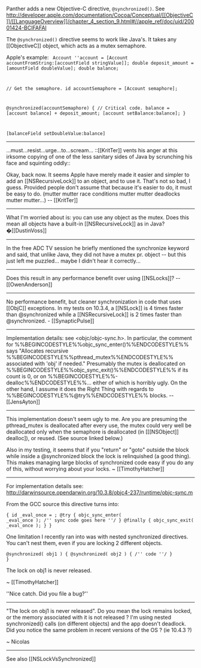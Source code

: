 

Panther adds a new Objective-C directive, <code>@synchronized()</code>. See http://developer.apple.com/documentation/Cocoa/Conceptual/[[ObjectiveC]]/[[LanguageOverview]]/chapter_4_section_9.html#//apple_ref/doc/uid/20001424-BCIFAFAI

The <code>@synchronized()</code> directive seems to work like Java's. It takes any [[ObjectiveC]] object, which acts as a mutex semaphore.

Apple's example:
<code>
Account ''account = [Account accountFromString:[accountField stringValue]];
double deposit_amount = [amountField doubleValue];
double balance;

// Get the semaphore.
id accountSemaphore = [Account semaphore];

@synchronized(accountSemaphore) {
    // Critical code.
    balance = [account balance] + deposit_amount;
    [account setBalance:balance];
}

[balanceField setDoubleValue:balance]
</code>

----

...must...resist...urge...to...scream... ::[[KritTer]] vents his anger at this irksome copying of one of the less sanitary sides of Java by scrunching his face and squinting oddly::

Okay, back now. It seems Apple have merely made it easier and simpler to add an [[NSRecursiveLock]] to an object, and to use it. That's not so bad, I guess. Provided people don't assume that because it's easier to do, it must be easy to do. (mutter mutter race conditions mutter mutter deadlocks mutter mutter...) -- [[KritTer]]

----

What I'm worried about is: you can use any object as the mutex. Does this mean all objects have a built-in [[NSRecursiveLock]] as in Java? �[[DustinVoss]]

----

In the free ADC TV session he briefly mentioned the synchronize keyword and said, that unlike Java, they did not have a mutex pr. object -- but this just left me puzzled... maybe I didn't hear it correctly...

----

Does this result in any performance benefit over using [[NSLocks]]?  --[[OwenAnderson]]

----

No performance benefit, but cleaner synchronization in code that uses [[ObjC]] exceptions. In my tests on 10.3.4, a [[NSLock]] is 4 times faster than @synchronized while a [[NSRecursiveLock]] is 2 times faster than @synchronized. - [[SynapticPulse]]

----

Implementation details: see <objc/objc-sync.h>. In particular, the comment for %%BEGINCODESTYLE%%objc_sync_enter()%%ENDCODESTYLE%% says "Allocates recursive %%BEGINCODESTYLE%%pthread_mutex%%ENDCODESTYLE%% associated with 'obj' if needed." Presumably the mutex is deallocated on %%BEGINCODESTYLE%%objc_sync_exit()%%ENDCODESTYLE%% if its count is 0, or on %%BEGINCODESTYLE%%-dealloc%%ENDCODESTYLE%%... either of which is horribly ugly. On the other hand, I assume it does the Right Thing with regards to %%BEGINCODESTYLE%%@try%%ENDCODESTYLE%% blocks. -- [[JensAyton]]

----

This implementation doesn't seem ugly to me. Are you are presuming the pthread_mutex is deallocated after every use, the mutex could very well be deallocated only when the semaphore is deallocated (in [[[NSObject]] dealloc]), or reused. (See source linked below.)

Also in my testing, it seems that if you "return" or "goto" outside the block while inside a @synchronized block the lock is relinquished (a good thing). This makes managing large blocks of synchronized code easy if you do any of this, without worrying about your locks. ~ [[TimothyHatcher]]

----

For implementation details see: http://darwinsource.opendarwin.org/10.3.8/objc4-237/runtime/objc-sync.m

From the GCC source this directive turns into:

<code>{
	id _eval_once = <sync semaphore>;
	@try {
		objc_sync_enter( _eval_once );
		/'' sync code goes here ''/ 
	}
	@finally {
		objc_sync_exit( _eval_once );
	}
}</code>

One limitation I recently ran into was with nested synchronized directives. You can't nest them, even if you are locking 2 different objects.

<code>@synchronized( obj1 ) {
	@synchronized( obj2 ) {
		/'' code ''/
	}
}</code>

The lock on obj1 is never released.

~ [[TimothyHatcher]]

''Nice catch. Did you file a bug?''

----
"The lock on obj1 is never released". Do you mean the lock remains locked, or the memory associated with it is not released ?
I'm using nested synchronized() calls (on different objects) and the app doesn't deadlock.
Did you notice the same problem in recent versions of the OS ? (ie 10.4.3 ?)

~ Nicolas

----

See also [[NSLockVsSynchronized]]